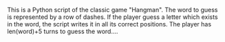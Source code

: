 This is a Python script of the classic game "Hangman". The word to guess is represented by a row of dashes. If the player guess a letter which exists in the word, the script writes it in all its correct positions.  The player has len(word)+5  turns to guess the word....
